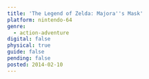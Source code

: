 ```yaml
---
title: 'The Legend of Zelda: Majora''s Mask'
platform: nintendo-64
genre:
  - action-adventure
digital: false
physical: true
guide: false
pending: false
posted: 2014-02-10
---
```

